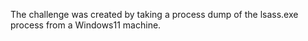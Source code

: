 The challenge was created by taking a process dump of the lsass.exe process from a Windows11 machine. 
